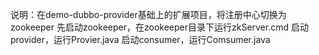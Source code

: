 说明：在demo-dubbo-provider基础上的扩展项目，将注册中心切换为zookeeper
先启动zookeeper，在zookeeper目录下运行zkServer.cmd
启动provider，运行Provier.java
启动consumer，运行Comsumer.java